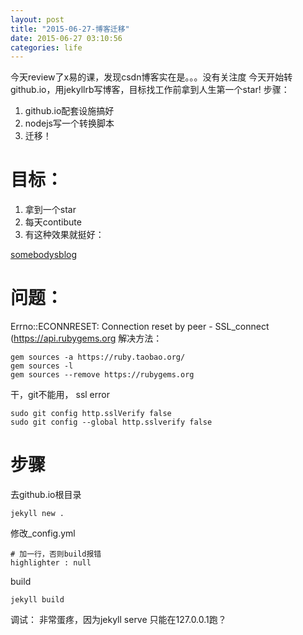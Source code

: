 ```yaml
---
layout: post
title: "2015-06-27-博客迁移"
date: 2015-06-27 03:10:56
categories: life
---
```


今天review了x易的课，发现csdn博客实在是。。。没有关注度
今天开始转github.io，用jekyllrb写博客，目标找工作前拿到人生第一个star!
步骤：
1. github.io配套设施搞好
2. nodejs写一个转换脚本
3. 迁移！

# 目标：
1. 拿到一个star
2. 每天contibute
3. 有这种效果就挺好：

[somebodysblog](http://curtistimson.co.uk/front-end-dev/what-is-cache-busting/)

# 问题：
Errno::ECONNRESET: Connection reset by peer - SSL_connect (https://api.rubygems.org
解决方法：

```shell
gem sources -a https://ruby.taobao.org/
gem sources -l
gem sources --remove https://rubygems.org
```

干，git不能用， ssl error

```shell
sudo git config http.sslVerify false
sudo git config --global http.sslverify false
```

# 步骤
去github.io根目录

```shell
jekyll new .
```

修改_config.yml

```shell
# 加一行，否则build报错
highlighter : null
```

build 

```shell
jekyll build
```

调试： 非常蛋疼，因为jekyll serve 只能在127.0.0.1跑？